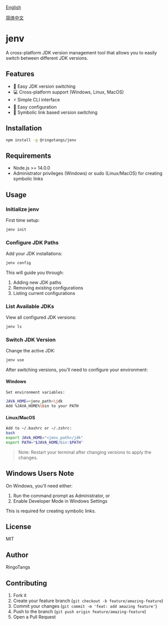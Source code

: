 [English](https://github.com/RingoTangs/jenv#readme)

[简体中文](https://github.com/RingoTangs/jenv/blob/master/README_zh.md)

# jenv

A cross-platform JDK version management tool that allows you to easily switch between different JDK versions.



## Features

- 🚀 Easy JDK version switching
- 💻 Cross-platform support (Windows, Linux, MacOS)
- ⚡️ Simple CLI interface
- 🔧 Easy configuration
- 🎯 Symbolic link based version switching



## Installation

```bash
npm install -g @ringotangs/jenv
```



## Requirements

- Node.js >= 14.0.0
- Administrator privileges (Windows) or sudo (Linux/MacOS) for creating symbolic links



## Usage

### Initialize jenv

First time setup:

```bash
jenv init
```



### Configure JDK Paths

Add your JDK installations:

```bash
jenv config
```


This will guide you through:
1. Adding new JDK paths
2. Removing existing configurations 
3. Listing current configurations



### List Available JDKs

View all configured JDK versions:

```bash
jenv ls
```



### Switch JDK Version

Change the active JDK:

```bash
jenv use
```


After switching versions, you'll need to configure your environment:



#### Windows

```bash
Set environment variables:

JAVA_HOME=<jenv_path>\jdk
Add %JAVA_HOME%\bin to your PATH
```



#### Linux/MacOS

```bash
Add to ~/.bashrc or ~/.zshrc:
bash
export JAVA_HOME="<jenv_path>/jdk"
export PATH="$JAVA_HOME/bin:$PATH"
```


> Note: Restart your terminal after changing versions to apply the changes.



## Windows Users Note

On Windows, you'll need either:
1. Run the command prompt as Administrator, or
2. Enable Developer Mode in Windows Settings

This is required for creating symbolic links.



## License

MIT



## Author

RingoTangs



## Contributing

1. Fork it
2. Create your feature branch (`git checkout -b feature/amazing-feature`)
3. Commit your changes (`git commit -m 'feat: add amazing feature'`)
4. Push to the branch (`git push origin feature/amazing-feature`)
5. Open a Pull Request